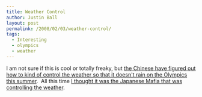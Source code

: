 ```yaml
---
title: Weather Control
author: Justin Ball
layout: post
permalink: /2008/02/03/weather-control/
tags:
  - Interesting
  - olympics
  - weather
---
```


I am not sure if this is cool or totally freaky, but [the Chinese have figured out how to kind of control the weather so that it doesn't rain on the Olympics this summer][1].  All this time [I thought it was the Japanese Mafia that was controlling the weather][2].

 [1]: http://www.dailygalaxy.com/my_weblog/2008/02/weather-control.html#more
 [2]: /2005/09/20/who-knew/